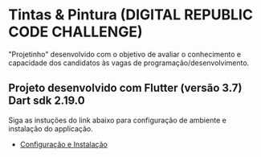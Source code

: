 # Tintas & Pintura (DIGITAL REPUBLIC CODE CHALLENGE)

"Projetinho" desenvolvido com o objetivo de avaliar o conhecimento e capacidade dos candidatos às vagas de programação/desenvolvimento.

## Projeto desenvolvido com Flutter (versão 3.7) Dart sdk 2.19.0

Siga as instuções do link abaixo para configuração de ambiente e instalação do applicação.

- [Configuração e Instalação](https://docs.flutter.dev/get-started/install)



